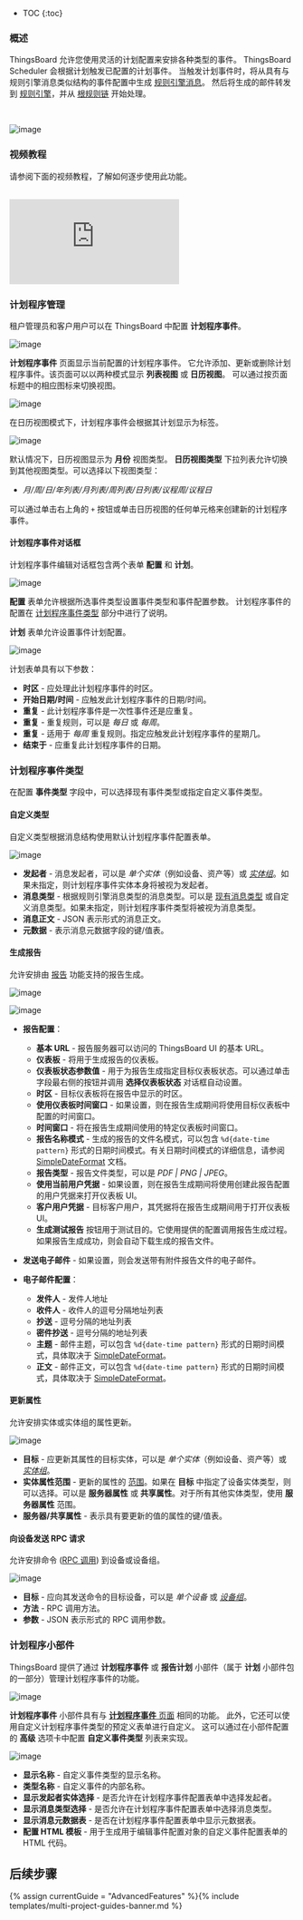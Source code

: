 * TOC
{:toc}

### 概述

ThingsBoard 允许您使用灵活的计划配置来安排各种类型的事件。
ThingsBoard Scheduler 会根据计划触发已配置的计划事件。
当触发计划事件时，将从具有与规则引擎消息类似结构的事件配置中生成 [规则引擎消息](/docs/{{docsPrefix}}user-guide/rule-engine-2-0/overview/#rule-engine-message)。
然后将生成的邮件转发到 [规则引擎](/docs/{{docsPrefix}}user-guide/rule-engine-2-0/re-getting-started/)，并从 [根规则链](/docs/{{docsPrefix}}user-guide/rule-engine-2-0/overview/#rule-chain) 开始处理。

<br>

![image](/images/user-guide/scheduler.svg)

### 视频教程

请参阅下面的视频教程，了解如何逐步使用此功能。

<br>
<div id="video">
    <div id="video_wrapper">
        <iframe src="https://www.youtube.com/embed/RnHAao8yET4" frameborder="0" allowfullscreen></iframe>
    </div>
</div>

### 计划程序管理

租户管理员和客户用户可以在 ThingsBoard 中配置 **计划程序事件**。

![image](/images/user-guide/ui/scheduler.png)

**计划程序事件** 页面显示当前配置的计划程序事件。
它允许添加、更新或删除计划程序事件。该页面可以以两种模式显示 **列表视图** 或 **日历视图**。
可以通过按页面标题中的相应图标来切换视图。

![image](/images/user-guide/ui/scheduler-view-buttons.png)

在日历视图模式下，计划程序事件会根据其计划显示为标签。

![image](/images/user-guide/ui/scheduler-calendar-view.png)

默认情况下，日历视图显示为 **月份** 视图类型。
**日历视图类型** 下拉列表允许切换到其他视图类型。可以选择以下视图类型：

- *月/周/日/年列表/月列表/周列表/日列表/议程周/议程日*

可以通过单击右上角的 `+` 按钮或单击日历视图的任何单元格来创建新的计划程序事件。

#### 计划程序事件对话框

计划程序事件编辑对话框包含两个表单 **配置** 和 **计划**。

![image](/images/user-guide/ui/scheduler-event-dialog.png)

**配置** 表单允许根据所选事件类型设置事件类型和事件配置参数。
计划程序事件的配置在 [计划程序事件类型](#scheduler-event-types) 部分中进行了说明。

**计划** 表单允许设置事件计划配置。

![image](/images/user-guide/ui/scheduler-event-schedule.png)

计划表单具有以下参数：

- **时区** - 应处理此计划程序事件的时区。
- **开始日期/时间** - 应触发此计划程序事件的日期/时间。
- **重复** - 此计划程序事件是一次性事件还是应重复。
- **重复** - 重复规则，可以是 *每日* 或 *每周*。
- **重复** - 适用于 *每周* 重复规则。指定应触发此计划程序事件的星期几。
- **结束于** - 应重复此计划程序事件的日期。


### 计划程序事件类型

在配置 **事件类型** 字段中，可以选择现有事件类型或指定自定义事件类型。

#### 自定义类型

自定义类型根据消息结构使用默认计划程序事件配置表单。

![image](/images/user-guide/ui/scheduler-custom-event-type.png)

- **发起者** - 消息发起者，可以是 *单个实体*（例如设备、资产等）或 [*实体组*](/docs/{{docsPrefix}}user-guide/groups/)。如果未指定，则计划程序事件实体本身将被视为发起者。
- **消息类型** - 根据规则引擎消息类型的消息类型。可以是 [现有消息类型](/docs/{{docsPrefix}}user-guide/rule-engine-2-0/overview/#predefined-message-types) 或自定义消息类型。如果未指定，则计划程序事件类型将被视为消息类型。
- **消息正文** - JSON 表示形式的消息正文。
- **元数据** - 表示消息元数据字段的键/值表。

#### 生成报告

允许安排由 [报告](/docs/{{docsPrefix}}user-guide/reporting/#generate-report-rule-chain) 功能支持的报告生成。

![image](/images/user-guide/ui/scheduler-generate-report-event-type-report-config.png)

![image](/images/user-guide/ui/scheduler-generate-report-event-type-email-config.png)

- **报告配置**：
    - **基本 URL** - 报告服务器可以访问的 ThingsBoard UI 的基本 URL。
    - **仪表板** - 将用于生成报告的仪表板。
    - **仪表板状态参数值** - 用于为报告生成指定目标仪表板状态。可以通过单击字段最右侧的按钮并调用 **选择仪表板状态** 对话框自动设置。
    - **时区** - 目标仪表板将在报告中显示的时区。
    - **使用仪表板时间窗口** - 如果设置，则在报告生成期间将使用目标仪表板中配置的时间窗口。
    - **时间窗口** - 将在报告生成期间使用的特定仪表板时间窗口。
    - **报告名称模式** - 生成的报告的文件名模式，可以包含 `%d{date-time pattern}` 形式的日期时间模式。有关日期时间模式的详细信息，请参阅 [SimpleDateFormat](https://docs.oracle.com/javase/8/docs/api/java/text/SimpleDateFormat.html) 文档。
    - **报告类型** - 报告文件类型，可以是 *PDF \| PNG \| JPEG*。
    - **使用当前用户凭据** - 如果设置，则在报告生成期间将使用创建此报告配置的用户凭据来打开仪表板 UI。
    - **客户用户凭据** - 目标客户用户，其凭据将在报告生成期间用于打开仪表板 UI。
    - **生成测试报告** 按钮用于测试目的。它使用提供的配置调用报告生成过程。如果报告生成成功，则会自动下载生成的报告文件。

- **发送电子邮件** - 如果设置，则会发送带有附件报告文件的电子邮件。

- **电子邮件配置**：
    - **发件人** - 发件人地址
    - **收件人** - 收件人的逗号分隔地址列表
    - **抄送** - 逗号分隔的地址列表
    - **密件抄送** - 逗号分隔的地址列表
    - **主题** - 邮件主题，可以包含 `%d{date-time pattern}` 形式的日期时间模式，具体取决于 [SimpleDateFormat](https://docs.oracle.com/javase/8/docs/api/java/text/SimpleDateFormat.html)。
    - **正文** - 邮件正文，可以包含 `%d{date-time pattern}` 形式的日期时间模式，具体取决于 [SimpleDateFormat](https://docs.oracle.com/javase/8/docs/api/java/text/SimpleDateFormat.html)。

#### 更新属性

允许安排实体或实体组的属性更新。

![image](/images/user-guide/ui/scheduler-update-attributes-event-type.png)

- **目标** - 应更新其属性的目标实体，可以是 *单个实体*（例如设备、资产等）或 [*实体组*](/docs/{{docsPrefix}}user-guide/groups/)。
- **实体属性范围** - 更新的属性的 [范围](/docs/{{docsPrefix}}user-guide/attributes/#attribute-types)。如果在 **目标** 中指定了设备实体类型，则可以选择。可以是 **服务器属性** 或 **共享属性**。对于所有其他实体类型，使用 **服务器属性** 范围。
- **服务器/共享属性** - 表示具有要更新的值的属性的键/值表。

#### 向设备发送 RPC 请求

允许安排命令 ([RPC 调用](/docs/{{docsPrefix}}user-guide/rpc/#server-side-rpc-api)) 到设备或设备组。

![image](/images/user-guide/ui/scheduler-send-rpc-request-event-type.png)

- **目标** - 应向其发送命令的目标设备，可以是 *单个设备* 或 [*设备组*](/docs/{{docsPrefix}}user-guide/groups/)。
- **方法** - RPC 调用方法。
- **参数** - JSON 表示形式的 RPC 调用参数。

### 计划程序小部件

ThingsBoard 提供了通过 **计划程序事件** 或 **报告计划** 小部件（属于 **计划** 小部件包的一部分）管理计划程序事件的功能。

![image](/images/user-guide/ui/scheduler-scheduler-events-widget.png)

**计划程序事件** 小部件具有与 [**计划程序事件** 页面](#scheduler-administration) 相同的功能。
此外，它还可以使用自定义计划程序事件类型的预定义表单进行自定义。
这可以通过在小部件配置的 **高级** 选项卡中配置 **自定义事件类型** 列表来实现。

![image](/images/user-guide/ui/scheduler-scheduler-events-widget-custom-types.png)

- **显示名称** - 自定义事件类型的显示名称。
- **类型名称** - 自定义事件的内部名称。
- **显示发起者实体选择** - 是否允许在计划程序事件配置表单中选择发起者。
- **显示消息类型选择** - 是否允许在计划程序事件配置表单中选择消息类型。
- **显示消息元数据表** - 是否在计划程序事件配置表单中显示元数据表。
- **配置 HTML 模板** - 用于生成用于编辑事件配置对象的自定义事件配置表单的 HTML 代码。

## 后续步骤

{% assign currentGuide = "AdvancedFeatures" %}{% include templates/multi-project-guides-banner.md %}